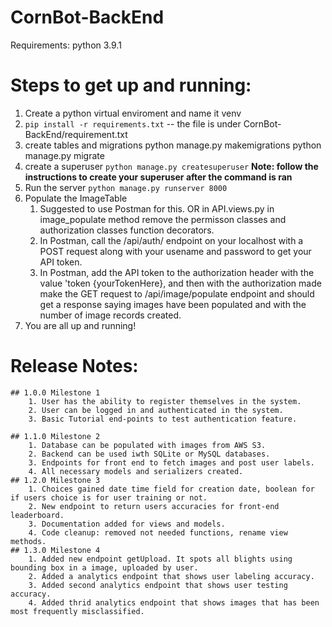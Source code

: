 # CornBot-BackEnd

Requirements:
  python 3.9.1

# Steps to get up and running:
  1. Create a python virtual enviroment and name it venv
  2. `pip install -r requirements.txt`  -- the file is under
   CornBot-BackEnd/requirement.txt
  3. create tables and migrations
    python manage.py makemigrations
    python manage.py migrate
  4. create a superuser
    `python manage.py createsuperuser` **Note: follow the instructions to create your superuser after the command is ran**
  5. Run the server
   `python manage.py runserver 8000`
  6. Populate the ImageTable 
       1. Suggested to use Postman for this. OR in API.views.py in image_populate method remove the permisson classes and authorization classes function decorators.
       2. In Postman, call the /api/auth/ endpoint on your localhost with a POST request along with your usename and password to get your API token.
       3. In Postman, add the API token to the authorization header with the value 'token {yourTokenHere}, and then with the authorization made make the GET request to /api/image/populate endpoint and should get a response saying images have been populated and with the number of image records created.
  8. You are all up and running!
  

  # Release Notes:
    ## 1.0.0 Milestone 1
        1. User has the ability to register themselves in the system.
        2. User can be logged in and authenticated in the system.
        3. Basic Tutorial end-points to test authentication feature.
  
    ## 1.1.0 Milestone 2
        1. Database can be populated with images from AWS S3.
        2. Backend can be used iwth SQLite or MySQL databases. 
        3. Endpoints for front end to fetch images and post user labels. 
        4. All necessary models and serializers created. 
    ## 1.2.0 Milestone 3
        1. Choices gained date time field for creation date, boolean for if users choice is for user training or not.
        2. New endpoint to return users accuracies for front-end leaderboard.
        3. Documentation added for views and models.
        4. Code cleanup: removed not needed functions, rename view methods.
    ## 1.3.0 Milestone 4
        1. Added new endpoint getUpload. It spots all blights using bounding box in a image, uploaded by user.
        2. Added a analytics endpoint that shows user labeling accuracy.
        3. Added second analytics endpoint that shows user testing accuracy.
        4. Added thrid analytics endpoint that shows images that has been most frequently misclassified. 
